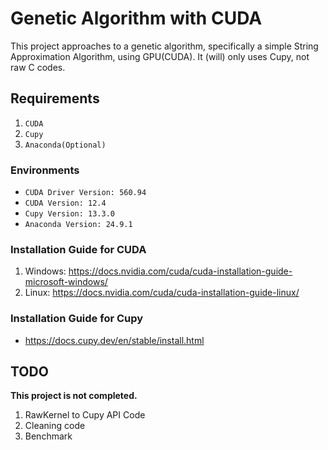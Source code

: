 # Genetic Algorithm with CUDA
This project approaches to a genetic algorithm, specifically a simple String Approximation Algorithm, using GPU(CUDA). It (will) only uses Cupy, not raw C codes.

## Requirements
1. `CUDA`
2. `Cupy`
3. `Anaconda(Optional)`

### Environments
- `CUDA Driver Version: 560.94`
- `CUDA Version: 12.4`
- `Cupy Version: 13.3.0`
- `Anaconda Version: 24.9.1`

### Installation Guide for CUDA
1. Windows: <https://docs.nvidia.com/cuda/cuda-installation-guide-microsoft-windows/>
2. Linux: <https://docs.nvidia.com/cuda/cuda-installation-guide-linux/>

### Installation Guide for Cupy
- <https://docs.cupy.dev/en/stable/install.html>

## TODO
**This project is not completed.**

1. RawKernel to Cupy API Code
2. Cleaning code
3. Benchmark